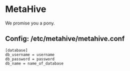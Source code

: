 # MetaHive

We promise you a pony.


## Config: /etc/metahive/metahive.conf
```
[database]
db_username = username
db_password = password
db_name = name_of_database
```
